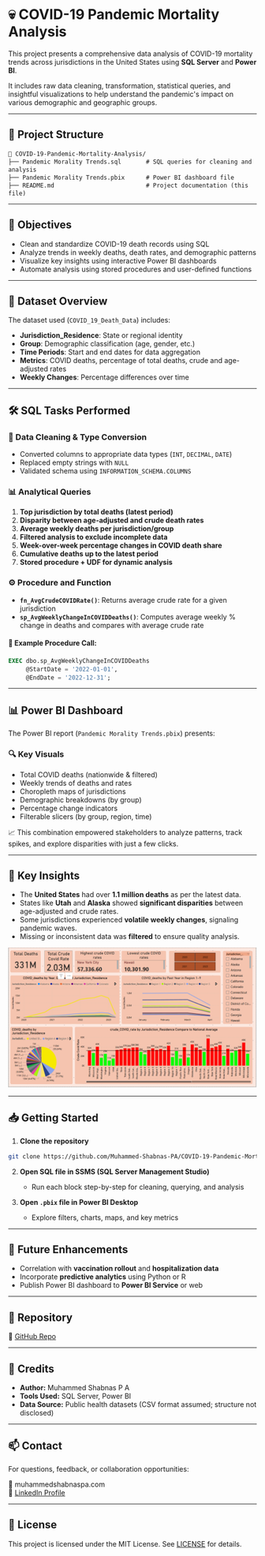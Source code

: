 # 💀 COVID-19 Pandemic Mortality Analysis

This project presents a comprehensive data analysis of COVID-19 mortality trends across jurisdictions in the United States using **SQL Server** and **Power BI**.

It includes raw data cleaning, transformation, statistical queries, and insightful visualizations to help understand the pandemic's impact on various demographic and geographic groups.

---

## 📁 Project Structure

```
📂 COVID-19-Pandemic-Mortality-Analysis/
├── Pandemic Morality Trends.sql       # SQL queries for cleaning and analysis
├── Pandemic Morality Trends.pbix      # Power BI dashboard file
├── README.md                          # Project documentation (this file)
```

---

## 🎯 Objectives

- Clean and standardize COVID-19 death records using SQL
- Analyze trends in weekly deaths, death rates, and demographic patterns
- Visualize key insights using interactive Power BI dashboards
- Automate analysis using stored procedures and user-defined functions

---

## 🧩 Dataset Overview

The dataset used (`COVID_19_Death_Data`) includes:

- **Jurisdiction_Residence**: State or regional identity  
- **Group**: Demographic classification (age, gender, etc.)  
- **Time Periods**: Start and end dates for data aggregation  
- **Metrics**: COVID deaths, percentage of total deaths, crude and age-adjusted rates  
- **Weekly Changes**: Percentage differences over time  

---

## 🛠 SQL Tasks Performed

### 🔧 Data Cleaning & Type Conversion

- Converted columns to appropriate data types (`INT`, `DECIMAL`, `DATE`)
- Replaced empty strings with `NULL`
- Validated schema using `INFORMATION_SCHEMA.COLUMNS`

### 📊 Analytical Queries

1. **Top jurisdiction by total deaths (latest period)**
2. **Disparity between age-adjusted and crude death rates**
3. **Average weekly deaths per jurisdiction/group**
4. **Filtered analysis to exclude incomplete data**
5. **Week-over-week percentage changes in COVID death share**
6. **Cumulative deaths up to the latest period**
7. **Stored procedure + UDF for dynamic analysis**

### ⚙️ Procedure and Function

- **`fn_AvgCrudeCOVIDRate()`**: Returns average crude rate for a given jurisdiction
- **`sp_AvgWeeklyChangeInCOVIDDeaths()`**: Computes average weekly % change in deaths and compares with average crude rate

#### 📌 Example Procedure Call:

```sql
EXEC dbo.sp_AvgWeeklyChangeInCOVIDDeaths 
     @StartDate = '2022-01-01', 
     @EndDate = '2022-12-31';
```

---

## 📊 Power BI Dashboard

The Power BI report (`Pandemic Morality Trends.pbix`) presents:

### 🔍 Key Visuals

- Total COVID deaths (nationwide & filtered)
- Weekly trends of deaths and rates
- Choropleth maps of jurisdictions
- Demographic breakdowns (by group)
- Percentage change indicators
- Filterable slicers (by group, region, time)

📈 This combination empowered stakeholders to analyze patterns, track spikes, and explore disparities with just a few clicks.

---

## 🧠 Key Insights

- The **United States** had over **1.1 million deaths** as per the latest data.
- States like **Utah** and **Alaska** showed **significant disparities** between age-adjusted and crude rates.
- Some jurisdictions experienced **volatile weekly changes**, signaling pandemic waves.
- Missing or inconsistent data was **filtered** to ensure quality analysis.

![Dashboard Preview](dashboard.png)


---

## 📥 Getting Started

1. **Clone the repository**  
```bash
git clone https://github.com/Muhammed-Shabnas-PA/COVID-19-Pandemic-Mortality-Analysis.git
```

2. **Open SQL file in SSMS (SQL Server Management Studio)**  
   - Run each block step-by-step for cleaning, querying, and analysis

3. **Open `.pbix` file in Power BI Desktop**  
   - Explore filters, charts, maps, and key metrics

---

## 🚀 Future Enhancements

- Correlation with **vaccination rollout** and **hospitalization data**  
- Incorporate **predictive analytics** using Python or R  
- Publish Power BI dashboard to **Power BI Service** or web  

---

## 📌 Repository

🔗 [GitHub Repo](https://github.com/Muhammed-Shabnas-PA/COVID-19-Pandemic-Mortality-Analysis)

---

## 🙌 Credits

- **Author:** Muhammed Shabnas P A  
- **Tools Used:** SQL Server, Power BI  
- **Data Source:** Public health datasets (CSV format assumed; structure not disclosed)

---

## 📫 Contact

For questions, feedback, or collaboration opportunities:

📧 muhammedshabnaspa.com  
🔗 [LinkedIn Profile](www.linkedin.com/in/muhammed-shabnas-pa)

---

## 📝 License

This project is licensed under the MIT License. See [LICENSE](LICENSE) for details.
